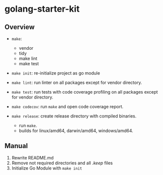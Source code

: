 # golang-starter-kit

## Overview

- `make`:
  - vendor
  - tidy
  - make lint
  - make test

- `make init`: re-initialize project as go module
- `make lint`: run linter on all packages except for vendor directory.
- `make test`: run tests with code coverage profiling on all packages except for vendor directory.
- `make codecov`: run `make` and open code coverage report.
- `make release`: create release directory with compiled binaries.
  - run `make`.
  - builds for linux/amd64, darwin/amd64, windows/amd64.

## Manual

1. Rewrite README.md
2. Remove not required directories and all *.keep* files
3. Initialize Go Module with `make init` 